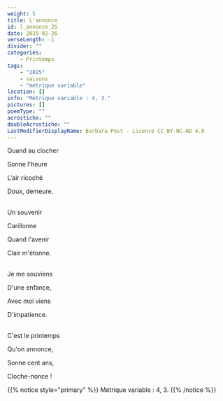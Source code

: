 ```yaml
---
weight: 5
title: L'annonce
id: l_annonce_25
date: 2025-02-26
verseLength: -1
divider: ""
categories:
    - Printemps
tags:
    - "2025"
    - saisons
    - "métrique variable"
location: []
info: "Métrique variable : 4, 3."
pictures: []
poemType: ""
acrostiche: ""
doubleAcrostiche: ""
LastModifierDisplayName: Barbara Post - Licence CC BY-NC-ND 4.0
---
```

Quand au clocher

Sonne l'heure

L'air ricoché

Doux, demeure.

 \
Un souvenir

Carillonne

Quand l'avenir

Clair m'étonne.

 \
Je me souviens

D'une enfance,

Avec moi viens

D'impatience.

 \
C'est le printemps

Qu'on annonce,

Sonne cent ans,

Cloche-nonce !

{{% notice style="primary" %}}
Métrique variable : 4, 3.
{{% /notice %}}